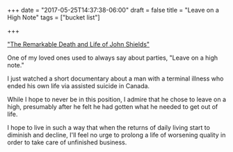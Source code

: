 +++
date = "2017-05-25T14:37:38-06:00"
draft = false
title = "Leave on a High Note"
tags = ["bucket list"]

+++

["The Remarkable Death and Life of John Shields"](https://www.nytimes.com/2017/05/25/world/canada/euthanasia-bill-john-shields-death.html?hp&action=click&pgtype=Homepage&clickSource=story-heading&module=photo-spot-region&region=top-news&WT.nav=top-news)

One of my loved ones used to always say about parties, "Leave on a high note." 

I just watched a short documentary about a man with a terminal illness who ended his own life via assisted suicide in Canada. 

While I hope to never be in this position, I admire that he chose to leave on a high, presumably after he felt he had gotten what he needed to get out of life. 

I hope to live in such a way that when the returns of daily living start to diminish and decline, I'll feel no urge to prolong a life of worsening quality in order to take care of unfinished business.
